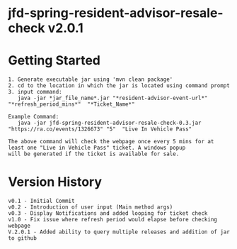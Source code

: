 # jfd-spring-resident-advisor-resale-check v2.0.1

# Getting Started
    1. Generate executable jar using 'mvn clean package'
    2. cd to the location in which the jar is located using command prompt
    3. input command:
       java -jar *jar_file_name*.jar "*resident-advisor-event-url*" "*refresh_period_mins*"  "*Ticket_Name*"
    
    Example Command:
       java -jar jfd-spring-resident-advisor-resale-check-0.3.jar "https://ra.co/events/1326673" "5"  "Live In Vehicle Pass"
       
    The above command will check the webpage once every 5 mins for at least one "Live in Vehicle Pass" ticket. A windows popup
    will be generated if the ticket is available for sale. 
    
# Version History

    v0.1 - Initial Commit
    v0.2 - Introduction of user input (Main method args)
    v0.3 - Display Notifications and added looping for ticket check
    v1.0 - Fix issue where refresh period would elapse before checking webpage
    V.2.0.1 - Added ability to query multiple releases and addition of jar to github


